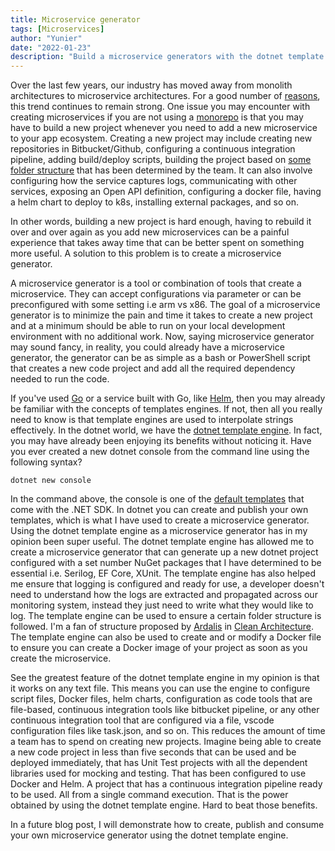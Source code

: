 ```yaml
---
title: Microservice generator
tags: [Microservices]
author: "Yunier"
date: "2022-01-23"
description: "Build a microservice generators with the dotnet template."
---
```


Over the last few years, our industry has moved away from monolith architectures to microservice architectures. For a good number of [reasons](https://stackify.com/6-key-benefits-of-microservices-architecture/), this trend continues to remain strong. One issue you may encounter with creating microservices if you are not using a [monorepo](https://www.youtube.com/watch?v=9iU_IE6vnJ8) is that you may have to build a new project whenever you need to add a new microservice to your app ecosystem. Creating a new project may include creating new repositories in Bitbucket/Github, configuring a continuous integration pipeline, adding build/deploy scripts, building the project based on [some folder structure](https://github.com/ardalis/CleanArchitecture#design-decisions-and-dependencies) that has been determined by the team. It can also involve configuring how the service captures logs, communicating with other services, exposing an Open API definition, configuring a docker file, having a helm chart to deploy to k8s, installing external packages, and so on. 

In other words, building a new project is hard enough, having to rebuild it over and over again as you add new microservices can be a painful experience that takes away time that can be better spent on something more useful. A solution to this problem is to create a microservice generator. 

A microservice generator is a tool or combination of tools that create a microservice. They can accept configurations via parameter or can be preconfigured with some setting i.e arm vs x86. The goal of a microservice generator is to minimize the pain and time it takes to create a new project and at a minimum should be able to run on your local development environment with no additional work. Now, saying microservice generator may sound fancy, in reality, you could already have a microservice generator, the generator can be as simple as a bash or PowerShell script that creates a new code project and add all the required dependency needed to run the code. 

If you've used [Go](https://go.dev/) or a service built with Go, like [Helm](https://helm.sh/), then you may already be familiar with the concepts of templates engines. If not, then all you really need to know is that template engines are used to interpolate strings effectively. In the dotnet world, we have the [dotnet template engine](https://github.com/dotnet/templating). In fact, you may have already been enjoying its benefits without noticing it. Have you ever created a new dotnet console from the command line using the following syntax?

```
dotnet new console
```

In the command above, the console is one of the [default templates](https://docs.microsoft.com/en-us/dotnet/core/tools/dotnet-new-sdk-templates) that come with the .NET SDK. In dotnet you can create and publish your own templates, which is what I have used to create a microservice generator. Using the dotnet template engine as a microservice generator has in my opinion been super useful. The dotnet template engine has allowed me to create a microservice generator that can generate up a new dotnet project configured with a set number NuGet packages that I have determined to be essential i.e. Serilog, EF Core, XUnit. The template engine has also helped me ensure that logging is configured and ready for use, a developer doesn't need to understand how the logs are extracted and propagated across our monitoring system, instead they just need to write what they would like to log. The template engine can be used to ensure a certain folder structure is followed. I'm a fan of structure proposed by [Ardalis](https://github.com/ardalis) in [Clean Architecture](https://github.com/ardalis/CleanArchitecture#design-decisions-and-dependencies). The template engine can also be used to create and or modify a Docker file to ensure you can create a Docker image of your project as soon as you create the microservice.

See the greatest feature of the dotnet template engine in my opinion is that it works on any text file. This means you can use the engine to configure script files, Docker files, helm charts, configuration as code tools that are file-based, continuous integration tools like bitbucket pipeline, or any other continuous integration tool that are configured via a file, vscode configuration files like task.json, and so on. This reduces the amount of time a team has to spend on creating new projects. Imagine being able to create a new code project in less than five seconds that can be used and be deployed immediately, that has Unit Test projects with all the dependent libraries used for mocking and testing. That has been configured to use Docker and Helm. A project that has a continuous integration pipeline ready to be used. All from a single command execution. That is the power obtained by using the dotnet template engine. Hard to beat those benefits.

In a future blog post, I will demonstrate how to create, publish and consume your own microservice generator using the dotnet template engine.